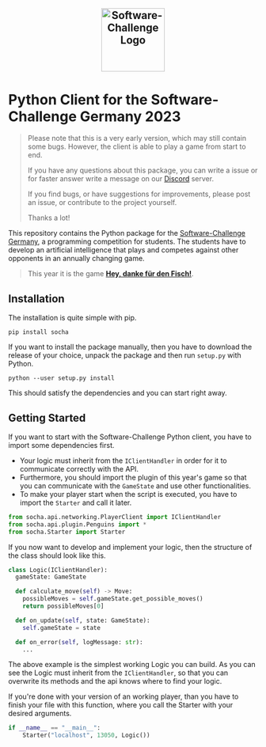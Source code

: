## <a target="_blank" rel="noopener noreferrer" href="https://www.software-challenge.de"><p align="center"><img width="128" src="https://software-challenge.de/site/themes/freebird/img/logo.png" alt="Software-Challenge Logo"></p></a>

# Python Client for the Software-Challenge Germany 2023

> Please note that this is a very early version, which may still contain some bugs.
> However, the client is able to play a game from start to end.
> 
> If you have any questions about this package, you can write a issue 
> or for faster answer write a message on our [Discord](https://discord.gg/ARZamDptG5) server.
>
> If you find bugs,
> or have suggestions for improvements,
> please post an issue,
> or contribute to the project yourself.
>
> Thanks a lot!

This repository contains the Python package for the
[Software-Challenge Germany](https://www.software-challenge.de), a programming competition for students. The students
have to develop an artificial intelligence that plays and competes against other opponents in an annually changing game.

> This year it is the game
> **[Hey, danke für den Fisch!](https://docs.software-challenge.de/spiele/penguins)**.

## Installation

The installation is quite simple with pip.

```commandline
pip install socha
```

If you want to install the package manually, then you have to download the release of your choice, unpack the package
and then run `setup.py` with Python.

```commandline
python --user setup.py install
```

This should satisfy the dependencies and you can start right away.

## Getting Started

If you want to start with the Software-Challenge Python client, you have to import some dependencies first.

- Your logic must inherit from the `IClientHandler` in order for it to communicate correctly with the API.
- Furthermore, you should import the plugin of this year's game so that you can communicate with the `GameState`
  and use other functionalities.
- To make your player start when the script is executed, you have to import the `Starter` and call it later.

````python
from socha.api.networking.PlayerClient import IClientHandler
from socha.api.plugin.Penguins import *
from socha.Starter import Starter
````

If you now want to develop and implement your logic, then the structure of the class should look like this.

````python
class Logic(IClientHandler):
  gameState: GameState

  def calculate_move(self) -> Move:
    possibleMoves = self.gameState.get_possible_moves()
    return possibleMoves[0]

  def on_update(self, state: GameState):
    self.gameState = state

  def on_error(self, logMessage: str):
    ...
````

The above example is the simplest working Logic you can build. As you can see the Logic must inherit from
the `IClientHandler`, so that you can overwrite its methods and the api knows where to find your logic.

If you're done with your version of an working player, than you have to finish your file with this function, where you
call the Starter with your desired arguments.

````python
if __name__ == "__main__":
    Starter("localhost", 13050, Logic())
````